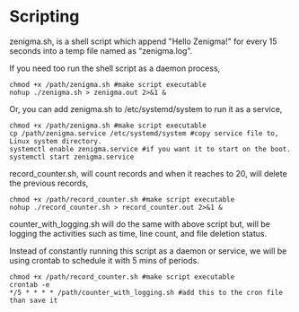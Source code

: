 # Scripting

zenigma.sh, is a shell script which append "Hello Zenigma!" for every 15 seconds into a temp file named as “zenigma.log”.


If you need too run the shell script as a daemon process,

    chmod +x /path/zenigma.sh #make script executable
    nohup ./zenigma.sh > zenigma.out 2>&1 &
    
Or, you can add zenigma.sh to /etc/systemd/system to run it as a service, 

    chmod +x /path/zenigma.sh #make script executable
    cp /path/zenigma.service /etc/systemd/system #copy service file to, Linux system directory.
    systemctl enable zenigma.service #if you want it to start on the boot.
    systemctl start zenigma.service 


record_counter.sh, will count records and when it reaches to 20, will delete the previous records,
    
    chmod +x /path/record_counter.sh #make script executable
    nohup ./record_counter.sh > record_counter.out 2>&1 &


counter_with_logging.sh will do the same with above script but, will be logging the activities such as time, line count, and file deletion status.

Instead of constantly running this script as a daemon or service, we will be using crontab to schedule it with 5 mins of periods.  

    chmod +x /path/record_counter.sh #make script executable
    crontab -e 
    */5 * * * * /path/counter_with_logging.sh #add this to the cron file than save it
    

